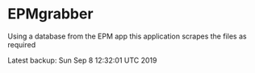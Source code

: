 # EPMgrabber
Using a database from the EPM app this application scrapes the files as required


Latest backup: Sun Sep 8 12:32:01 UTC 2019
